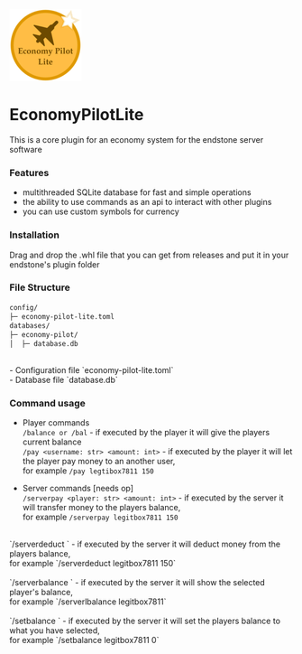 ![logo](https://github.com/legitbox/EconomyPilotLite/blob/main/bitmap.png?raw=true)
# EconomyPilotLite<br>
This is a core plugin for an economy system for the endstone server software<br>

### Features<br>
- multithreaded SQLite database for fast and simple operations<br>
- the ability to use commands as an api to interact with other plugins<br>
- you can use custom symbols for currency<br>

### Installation<br>
Drag and drop the .whl file that you can get from releases and put it in your endstone's plugin folder<br>

### File Structure<br>
```
config/
├─ economy-pilot-lite.toml
databases/
├─ economy-pilot/
│  ├─ database.db
```
<br>
- Configuration file `economy-pilot-lite.toml`<br>
- Database file `database.db`<br>

### Command usage<br>
- Player commands<br>
`/balance or /bal` - if executed by the player it will give the players current balance<br>
`/pay <username: str> <amount: int>` - if executed by the player it will let the player pay money to an another user, <br>for example `/pay legtibox7811 150`<br>

- Server commands [needs op]<br>
`/serverpay <player: str> <amount: int>` - if executed by the server it will transfer money to the players balance, <br>for example `/serverpay legitbox7811 150`<br>
<br>
`/serverdeduct <player: str> <amount: int>` - if executed by the server it will deduct money from the players balance, <br>for example `/serverdeduct legitbox7811 150`<br>
<br>
`/serverbalance <player: str>` - if executed by the server it will show the selected player's balance, <br>for example `/serverlbalance legitbox7811`<br>
<br>
`/setbalance <player: str> <balance: int>` - if executed by the server it will set the players balance to what you have selected, <br>for example `/setbalance legitbox7811 0`<br>
